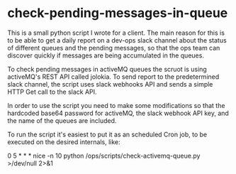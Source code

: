 # check-pending-messages-in-queue
This is a small python script I wrote for a client.
The main reason for this is to be able to get a daily report on a dev-ops slack channel about the status of different queues and the pending messages, so that the ops team can discover quickly if messages are being accumulated in the queues. 

To check pending messages in activeMQ queues the scruot is using activeMQ's REST API called jolokia. To send report to the predetermined slack channel, the script uses slack webhooks API and sends a simple HTTP Get call to the slack API.

In order to use the script you need to make some modifications so that the hardcoded base64 password for activeMQ, the slack webhook API key, and the name of the queues are included.

To run the script it's easiest to put it as an scheduled Cron job, to be executed on the desired internals, like:

0 5 * * * nice -n 10 python /ops/scripts/check-activemq-queue.py >/dev/null 2>&1
